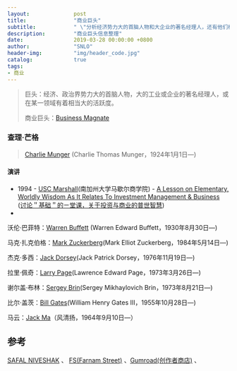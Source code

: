 ```yaml
---
layout:              post
title:               "商业巨头"
subtitle:            " \"分析经济势力大的首脑人物和大企业的著名经理人，还有他们相关的信息统计整理。\""
description:	     "商业巨头信息整理"
date:                2019-03-28 00:00:00 +0800
author:              "SNLO"
header-img:          "img/header_code.jpg"
catalog:             true
tags:
- 商业
---
```


> 巨头：经济、政治界势力大的首脑人物，大的工业或企业的著名经理人，或在某一领域有着相当大的活跃度。
>
> 商业巨头：<a href= "https://en.wikipedia.org/wiki/Business_magnate" target="_blank">Business Magnate</a>

### 查理·芒格

> <a href= "https://en.wikipedia.org/wiki/Charlie_Munger" target="_blank">Charlie Munger</a> (Charlie Thomas Munger，1924年1月1日—)

#### 演讲

- 1994 - <a href= "https://www.marshall.usc.edu/" target="_blank">USC Marshall</a>(南加州大学马歇尔商学院) - <a href= "https://snlo.app/resources/Lesson-on-Elementary-Worldly-Wisdom-Charlie-Munger.pdf" target="_blank">A Lesson on Elementary, Worldly
  Wisdom As It Relates To Investment Management &
  Business</a> (<a href= "https://www.daocaorenshuwu.com/book/qiongchalibaodian/1379962.html" target="_blank">讨论＂基础＂的ㄧ堂课，关于投资与商业的普世智慧</a>) 
- 

沃伦·巴菲特：<a href= "<https://en.wikipedia.org/wiki/Warren_Buffett>" target="_blank">Warren Buffett</a> (Warren Edward Buffett，1930年8月30日—)

马克·扎克伯格：<a href= "<https://en.wikipedia.org/wiki/Mark_Zuckerberg>" target="_blank">Mark Zuckerberg</a>(Mark Elliot Zuckerberg，1984年5月14日—)

杰克·多西：<a href= "<https://en.wikipedia.org/wiki/Jack_Dorsey>" target="_blank">Jack Dorsey</a>(Jack Patrick Dorsey，1976年11月19日—)

拉里·佩奇：<a href= "https://en.wikipedia.org/wiki/Larry_Page" target="_blank">Larry Page</a>(Lawrence Edward Page，1973年3月26日—)

谢尔盖·布林：<a href= "https://en.wikipedia.org/wiki/Sergey_Brin" target="_blank">Sergey Brin</a>(Sergey Mikhaylovich Brin，1973年8月21日—)

比尔·盖茨：<a href= "<https://en.wikipedia.org/wiki/Bill_Gates>" target="_blank">Bill Gates</a>(William Henry Gates III，1955年10月28日—)



马云：<a href= "[https://zh.wikipedia.org/wiki/%E9%A9%AC%E4%BA%91](https://zh.wikipedia.org/wiki/马云)" target="_blank">Jack Ma</a>（风清扬，1964年9月10日—）

## 参考

<a href= "https://www.safalniveshak.com/" target="_blank">SAFAL NIVESHAK</a> 、 <a href= "https://fs.blog/" target="_blank">FS(Farnam Street)</a> 、<a href= "https://gumroad.com/" target="_blank">Gumroad(创作者商店)</a> 、

